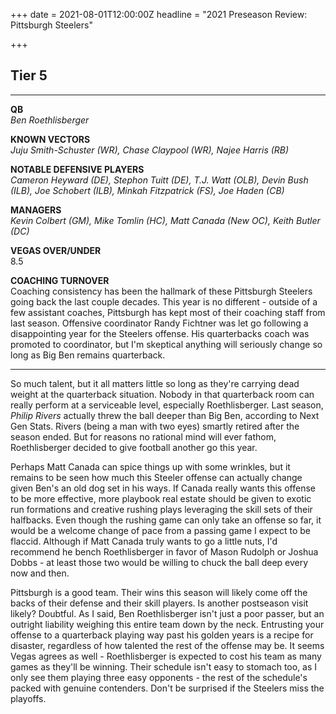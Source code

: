 +++
date = 2021-08-01T12:00:00Z
headline = "2021 Preseason Review: Pittsburgh Steelers"

+++
## Tier 5

***

**QB**  
_Ben Roethlisberger_

**KNOWN VECTORS**  
_Juju Smith-Schuster (WR), Chase Claypool (WR), Najee Harris (RB)_

**NOTABLE DEFENSIVE PLAYERS**  
_Cameron Heyward (DE), Stephon Tuitt (DE), T.J. Watt (OLB), Devin Bush (ILB), Joe Schobert (ILB), Minkah Fitzpatrick (FS), Joe Haden (CB)_

**MANAGERS**  
_Kevin Colbert (GM), Mike Tomlin (HC), Matt Canada (New OC), Keith Butler (DC)_

**VEGAS OVER/UNDER**  
8\.5

**COACHING TURNOVER**  
Coaching consistency has been the hallmark of these Pittsburgh Steelers going back the last couple decades. This year is no different - outside of a few assistant coaches, Pittsburgh has kept most of their coaching staff from last season. Offensive coordinator Randy Fichtner was let go following a disappointing year for the Steelers offense. His quarterbacks coach was promoted to coordinator, but I'm skeptical anything will seriously change so long as Big Ben remains quarterback.

***

So much talent, but it all matters little so long as they're carrying dead weight at the quarterback situation. Nobody in that quarterback room can really perform at a serviceable level, especially Roethlisberger. Last season, _Philip Rivers_ actually threw the ball deeper than Big Ben, according to Next Gen Stats. Rivers (being a man with two eyes) smartly retired after the season ended. But for reasons no rational mind will ever fathom, Roethlisberger decided to give football another go this year.

Perhaps Matt Canada can spice things up with some wrinkles, but it remains to be seen how much this Steeler offense can actually change given Ben's an old dog set in his ways. If Canada really wants this offense to be more effective, more playbook real estate should be given to exotic run formations and creative rushing plays leveraging the skill sets of their halfbacks. Even though the rushing game can only take an offense so far, it would be a welcome change of pace from a passing game I expect to be flaccid. Although if Matt Canada truly wants to go a little nuts, I'd recommend he bench Roethlisberger in favor of Mason Rudolph or Joshua Dobbs - at least those two would be willing to chuck the ball deep every now and then.

Pittsburgh is a good team. Their wins this season will likely come off the backs of their defense and their skill players. Is another postseason visit likely? Doubtful. As I said, Ben Roethlisberger isn't just a poor passer, but an outright liability weighing this entire team down by the neck. Entrusting your offense to a quarterback playing way past his golden years is a recipe for disaster, regardless of how talented the rest of the offense may be. It seems Vegas agrees as well - Roethlisberger is expected to cost his team as many games as they'll be winning. Their schedule isn't easy to stomach too, as I only see them playing three easy opponents - the rest of the schedule's packed with genuine contenders. Don't be surprised if the Steelers miss the playoffs.